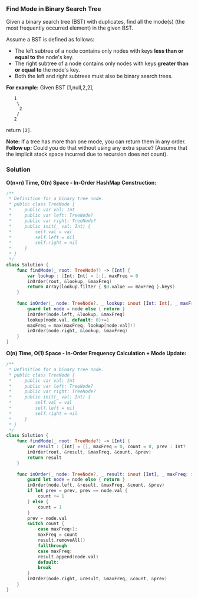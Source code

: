 
### Find Mode in Binary Search Tree

Given a binary search tree (BST) with duplicates, find all the mode(s) (the most frequently occurred element) in the given BST.

Assume a BST is defined as follows:
* The left subtree of a node contains only nodes with keys __less than or equal to__ the node's key.
* The right subtree of a node contains only nodes with keys __greater than or equal to__ the node's key.
* Both the left and right subtrees must also be binary search trees.

__For example:__
Given BST [1,null,2,2],
```
   1
    \
     2
    /
   2
```
return `[2]`.

__Note:__ If a tree has more than one mode, you can return them in any order.
__Follow up:__ Could you do that without using any extra space? (Assume that the implicit stack space incurred due to recursion does not count).

### Solution
__O(n+n) Time, O(n) Space - In-Order HashMap Construction:__
```Swift
/**
 * Definition for a binary tree node.
 * public class TreeNode {
 *     public var val: Int
 *     public var left: TreeNode?
 *     public var right: TreeNode?
 *     public init(_ val: Int) {
 *         self.val = val
 *         self.left = nil
 *         self.right = nil
 *     }
 * }
 */
class Solution {
    func findMode(_ root: TreeNode?) -> [Int] {
        var lookup : [Int: Int] = [:], maxFreq = 0
        inOrder(root, &lookup, &maxFreq)
        return Array(lookup.filter { $0.value == maxFreq }.keys)
    }
    
    func inOrder(_ node: TreeNode?, _ lookup: inout [Int: Int], _ maxFreq: inout Int) {
        guard let node = node else { return }
        inOrder(node.left, &lookup, &maxFreq)
        lookup[node.val, default: 0]+=1
        maxFreq = max(maxFreq, lookup[node.val]!)
        inOrder(node.right, &lookup, &maxFreq)
    }
}
```
__O(n) Time, O(1) Space - In-Order Frequency Calculation + Mode Update:__
```Swift
/**
 * Definition for a binary tree node.
 * public class TreeNode {
 *     public var val: Int
 *     public var left: TreeNode?
 *     public var right: TreeNode?
 *     public init(_ val: Int) {
 *         self.val = val
 *         self.left = nil
 *         self.right = nil
 *     }
 * }
 */
class Solution {
    func findMode(_ root: TreeNode?) -> [Int] {
        var result : [Int] = [], maxFreq = 0, count = 0, prev : Int?
        inOrder(root, &result, &maxFreq, &count, &prev)
        return result
    }
    
    func inOrder(_ node: TreeNode?, _ result: inout [Int], _ maxFreq: inout Int, _ count: inout Int, _ prev: inout Int?) {
        guard let node = node else { return }
        inOrder(node.left, &result, &maxFreq, &count, &prev)
        if let prev = prev, prev == node.val { 
            count += 1 
        } else {
            count = 1
        }
        prev = node.val
        switch count {
            case maxFreq+1:
            maxFreq = count
            result.removeAll()
            fallthrough
            case maxFreq:
            result.append(node.val)
            default:
            break
        }
        inOrder(node.right, &result, &maxFreq, &count, &prev)
    }
}
```